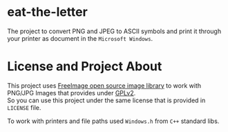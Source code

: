 # eat-the-letter
 The project to convert PNG and JPEG to ASCII symbols and print it through your printer as document in the `Microsoft Windows`.

# License and Project About
This project uses [FreeImage open source image library](https://freeimage.sourceforge.io) to work with PNG/JPG Images that provides under [GPLv2](https://freeimage.sourceforge.io/license.html).<br>
So you can use this project under the same license that is provided in `LICENSE` file.

To work with printers and file paths used `Windows.h` from `C++` standard libs.
